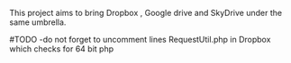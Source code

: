 This project aims to bring Dropbox , Google drive and SkyDrive under the same umbrella.

#TODO
-do not forget to uncomment lines RequestUtil.php in Dropbox which checks for 64 bit php